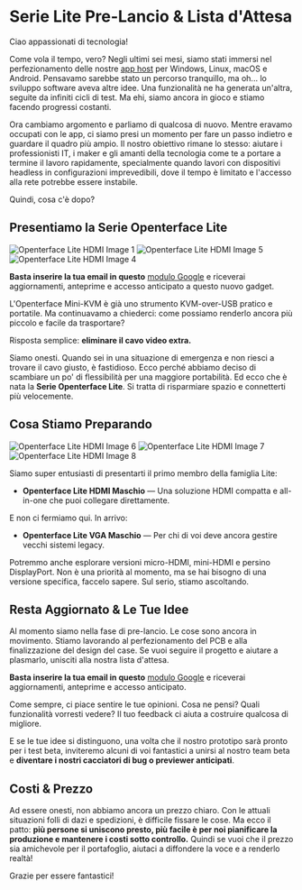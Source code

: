 # Serie Lite Pre-Lancio & Lista d'Attesa

Ciao appassionati di tecnologia!

Come vola il tempo, vero? Negli ultimi sei mesi, siamo stati immersi nel perfezionamento delle nostre [app host](/app) per Windows, Linux, macOS e Android. Pensavamo sarebbe stato un percorso tranquillo, ma oh... lo sviluppo software aveva altre idee. Una funzionalità ne ha generata un'altra, seguite da infiniti cicli di test. Ma ehi, siamo ancora in gioco e stiamo facendo progressi costanti.

Ora cambiamo argomento e parliamo di qualcosa di nuovo. Mentre eravamo occupati con le app, ci siamo presi un momento per fare un passo indietro e guardare il quadro più ampio. Il nostro obiettivo rimane lo stesso: aiutare i professionisti IT, i maker e gli amanti della tecnologia come te a portare a termine il lavoro rapidamente, specialmente quando lavori con dispositivi headless in configurazioni imprevedibili, dove il tempo è limitato e l'accesso alla rete potrebbe essere instabile.

Quindi, cosa c'è dopo?

## Presentiamo la Serie Openterface Lite

<img src="https://assets.openterface.com/images/minikvm-lite/hdmi-p1.webp" loading="lazy" alt="Openterface Lite HDMI Image 1" style="max-width: 100%; height: auto; max-height: 260px;">
<img src="https://assets.openterface.com/images/minikvm-lite/hdmi-p5.webp" loading="lazy" alt="Openterface Lite HDMI Image 5" style="max-width: 100%; height: auto; max-height: 260px;">
<img src="https://assets.openterface.com/images/minikvm-lite/hdmi-p4.webp" loading="lazy" alt="Openterface Lite HDMI Image 4" style="max-width: 100%; height: auto; max-height: 260px;">

**Basta inserire la tua email in questo** [modulo Google](https://forms.gle/yaS1F5E5MSo8DWNZ6) e riceverai aggiornamenti, anteprime e accesso anticipato a questo nuovo gadget.

L'Openterface Mini-KVM è già uno strumento KVM-over-USB pratico e portatile. Ma continuavamo a chiederci: come possiamo renderlo ancora più piccolo e facile da trasportare?

Risposta semplice: **eliminare il cavo video extra.**

Siamo onesti. Quando sei in una situazione di emergenza e non riesci a trovare il cavo giusto, è fastidioso. Ecco perché abbiamo deciso di scambiare un po' di flessibilità per una maggiore portabilità. Ed ecco che è nata la **Serie Openterface Lite**. Si tratta di risparmiare spazio e connetterti più velocemente.

## Cosa Stiamo Preparando

<img src="https://assets.openterface.com/images/minikvm-lite/hdmi-p6.webp" loading="lazy" alt="Openterface Lite HDMI Image 6" style="max-width: 100%; height: auto; max-height: 260px;">
<img src="https://assets.openterface.com/images/minikvm-lite/hdmi-p7.webp" loading="lazy" alt="Openterface Lite HDMI Image 7" style="max-width: 100%; height: auto; max-height: 260px;">
<img src="https://assets.openterface.com/images/minikvm-lite/hdmi-p8.webp" loading="lazy" alt="Openterface Lite HDMI Image 8" style="max-width: 100%; height: auto; max-height: 260px;">

Siamo super entusiasti di presentarti il primo membro della famiglia Lite:

- **Openterface Lite HDMI Maschio** — Una soluzione HDMI compatta e all-in-one che puoi collegare direttamente.

E non ci fermiamo qui. In arrivo:

- **Openterface Lite VGA Maschio** — Per chi di voi deve ancora gestire vecchi sistemi legacy.

Potremmo anche esplorare versioni micro-HDMI, mini-HDMI e persino DisplayPort. Non è una priorità al momento, ma se hai bisogno di una versione specifica, faccelo sapere. Sul serio, stiamo ascoltando.

## Resta Aggiornato & Le Tue Idee

Al momento siamo nella fase di pre-lancio. Le cose sono ancora in movimento. Stiamo lavorando al perfezionamento del PCB e alla finalizzazione del design del case. Se vuoi seguire il progetto e aiutare a plasmarlo, unisciti alla nostra lista d'attesa.

**Basta inserire la tua email in questo** [modulo Google](https://forms.gle/yaS1F5E5MSo8DWNZ6) e riceverai aggiornamenti, anteprime e accesso anticipato.

Come sempre, ci piace sentire le tue opinioni. Cosa ne pensi? Quali funzionalità vorresti vedere? Il tuo feedback ci aiuta a costruire qualcosa di migliore.

E se le tue idee si distinguono, una volta che il nostro prototipo sarà pronto per i test beta, inviteremo alcuni di voi fantastici a unirsi al nostro team beta e **diventare i nostri cacciatori di bug o previewer anticipati**.

## Costi & Prezzo

Ad essere onesti, non abbiamo ancora un prezzo chiaro. Con le attuali situazioni folli di dazi e spedizioni, è difficile fissare le cose. Ma ecco il patto: **più persone si uniscono presto, più facile è per noi pianificare la produzione e mantenere i costi sotto controllo.** Quindi se vuoi che il prezzo sia amichevole per il portafoglio, aiutaci a diffondere la voce e a renderlo realtà!

Grazie per essere fantastici!